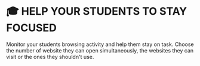 # 🎓 HELP YOUR STUDENTS TO STAY FOCUSED

Monitor your students browsing activity and help them stay on task. Choose the number of website they can open simultaneously, the websites they can visit or the ones they shouldn't use.
